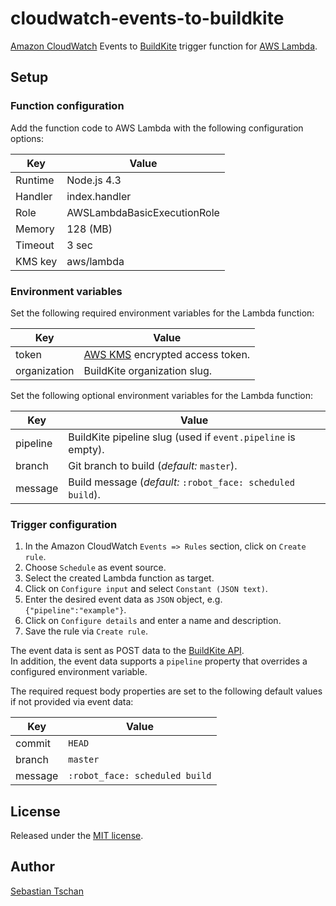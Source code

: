 # cloudwatch-events-to-buildkite
[Amazon CloudWatch](https://aws.amazon.com/cloudwatch/) Events to
[BuildKite](https://buildkite.com/) trigger function for
[AWS Lambda](https://aws.amazon.com/lambda/).

## Setup

### Function configuration
Add the function code to AWS Lambda with the following configuration options:  

Key     | Value
--------|--------------
Runtime | Node.js 4.3
Handler | index.handler
Role    | AWSLambdaBasicExecutionRole
Memory  | 128 (MB)
Timeout | 3 sec
KMS key | aws/lambda

### Environment variables
Set the following required environment variables for the Lambda function:

Key          | Value
-------------|--------------
token        | [AWS KMS](https://aws.amazon.com/kms/) encrypted access token.
organization | BuildKite organization slug.

Set the following optional environment variables for the Lambda function:

Key          | Value
-------------|--------------
pipeline     | BuildKite pipeline slug (used if `event.pipeline` is empty).
branch       | Git branch to build (*default:* `master`).
message      | Build message (*default:* `:robot_face: scheduled build`).

### Trigger configuration
1. In the Amazon CloudWatch `Events => Rules` section, click on `Create rule`.
2. Choose `Schedule` as event source.
3. Select the created Lambda function as target.
4. Click on `Configure input` and select `Constant (JSON text)`.
5. Enter the desired event data as `JSON` object, e.g. `{"pipeline":"example"}`.
6. Click on `Configure details` and enter a name and description.
7. Save the rule via `Create rule`.

The event data is sent as POST data to the
[BuildKite API](https://buildkite.com/docs/rest-api/builds#create-a-build).  
In addition, the event data supports a `pipeline` property that overrides a
configured environment variable.

The required request body properties are set to the following default values if
not provided via event data:

Key     | Value
--------|--------------
commit  | `HEAD`
branch  | `master`
message | `:robot_face: scheduled build`

## License
Released under the [MIT license](https://opensource.org/licenses/MIT).

## Author
[Sebastian Tschan](https://blueimp.net/)
